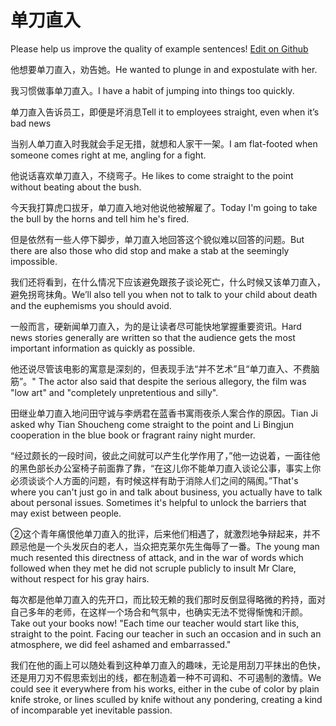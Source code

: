 # 单刀直入

Please help us improve the quality of example sentences! [Edit on Github](https://github.com/jiyushe/jiyu-example-sentence-source/blob/main/chinese/dandaozhiru.md)

<p><span class="chinese">他想要单刀直入，劝告她。</span><span class="english">He wanted to plunge in and expostulate with her.</span></p>

<p><span class="chinese">我习惯做事单刀直入。</span><span class="english">I have a habit of jumping into things too quickly.</span></p>

<p><span class="chinese">单刀直入告诉员工，即便是坏消息</span><span class="english">Tell it to employees straight, even when it’s bad news</span></p>

<p><span class="chinese">当别人单刀直入时我就会手足无措，就想和人家干一架。</span><span class="english">I am flat-footed when someone comes right at me, angling for a fight.</span></p>

<p><span class="chinese">他说话喜欢单刀直入，不绕弯子。</span><span class="english">He likes to come straight to the point without beating about the bush.</span></p>

<p><span class="chinese">今天我打算虎口拔牙，单刀直入地对他说他被解雇了。</span><span class="english">Today I'm going to take the bull by the horns and tell him he's fired.</span></p>

<p><span class="chinese">但是依然有一些人停下脚步，单刀直入地回答这个貌似难以回答的问题。</span><span class="english">But there are also those who did stop and make a stab at the seemingly impossible.</span></p>

<p><span class="chinese">我们还将看到，在什么情况下应该避免跟孩子谈论死亡，什么时候又该单刀直入，避免拐弯抹角。</span><span class="english">We’ll also tell you when not to talk to your child about death and the euphemisms you should avoid.</span></p>

<p><span class="chinese">一般而言，硬新闻单刀直入，为的是让读者尽可能快地掌握重要资讯。</span><span class="english">Hard news stories generally are written so that the audience gets the most important information as quickly as possible.</span></p>

<p><span class="chinese">他还说尽管该电影的寓意是深刻的，但表现手法“并不艺术”且“单刀直入、不费脑筋”。</span><span class="english">" The actor also said that despite the serious allegory, the film was "low art" and "completely unpretentious and silly".</span></p>

<p><span class="chinese">田继业单刀直入地问田守诚与李炳君在蓝香书寓雨夜杀人案合作的原因。</span><span class="english">Tian Ji asked why Tian Shoucheng come straight to the point and Li Bingjun cooperation in the blue book or fragrant rainy night murder.</span></p>

<p><span class="chinese">“经过颇长的一段时间，彼此之间就可以产生化学作用了，”他一边说着，一面往他的黑色部长办公室椅子前面靠了靠，“在这儿你不能单刀直入谈论公事，事实上你必须谈谈个人方面的问题，有时候这样有助于消除人们之间的隔阂。”</span><span class="english">That's where you can't just go in and talk about business, you actually have to talk about personal issues. Sometimes it's helpful to unlock the barriers that may exist between people.</span></p>

<p><span class="chinese">②这个青年痛恨他单刀直入的批评，后来他们相遇了，就激烈地争辩起来，并不顾忌他是一个头发灰白的老人，当众把克莱尔先生侮辱了一番。</span><span class="english">The young man much resented this directness of attack, and in the war of words which followed when they met he did not scruple publicly to insult Mr Clare, without respect for his gray hairs.</span></p>

<p><span class="chinese">每次都是他单刀直入的先开口，而比较无赖的我们那时反倒显得略微的矜持，面对自己多年的老师，在这样一个场合和气氛中，也确实无法不觉得惭愧和汗颜。</span><span class="english">Take out your books now! "Each time our teacher would start like this, straight to the point. Facing our teacher in such an occasion and in such an atmosphere, we did feel ashamed and embarrassed."</span></p>

<p><span class="chinese">我们在他的画上可以随处看到这种单刀直入的趣味，无论是用刮刀平抹出的色快，还是用刀刃不假思索划出的线，都在制造着一种不可调和、不可遏制的激情。</span><span class="english">We could see it everywhere from his works, either in the cube of color by plain knife stroke, or lines sculled by knife without any pondering, creating a kind of incomparable yet inevitable passion.</span></p>

